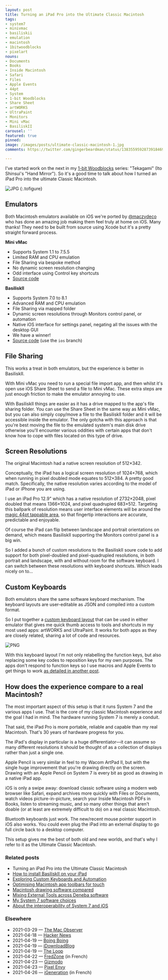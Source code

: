 ```yaml
---
layout: post
title: Turning an iPad Pro into the Ultimate Classic Macintosh
tags:
- system7
- minivmac
- basiliskii
- emulation
- macintosh
- 1bitwoodblocks
- pixelart
nouns:
- Documents
- Books
- Inside Macintosh
- Safari
- Files
- Apple Events
- 44pt
- System
- 1-bit Woodblocks
- Share Sheet
- artWORKS
- UltraPaint
- Monitors
- Mini vMac
- BasiliskII
carousel: ''
featured: true
pinned: 
image: /images/posts/ultimate-classic-macintosh-1.jpg
comments: https://twitter.com/gingerbeardman/status/1383559592873918469

---
```

I've started work on the next in my [1-bit Woodblocks](/tag/1bitwoodblocks/) series: "Tekagami" (Ito Shinsui's "Hand Mirror"). So it's a good time to talk about how I turned an iPad Pro into the ultimate Classic Macintosh.

![JPG](https://cdn.gingerbeardman.com/images/posts/ultimate-classic-macintosh-1.jpg "One of my drawings in Deneba UltraPaint on System 7, running in a Macintosh emulator on an iPad Pro")
{:.tofigure}

## Emulators

Both Macintosh emulators available on iOS we're ported by [@maczydeco](https://Twitter.com/maczydeco "@maczydeco") who has done an amazing job making them feel truly at home on iOS. Many thanks! They need to be built from source using Xcode but it's a pretty straight forward process.

**Mini vMac**

* Supports System 1.1 to 7.5.5
* Limited RAM and CPU emulation
* File Sharing via bespoke method
* No dynamic screen resolution changing
* Odd interface using Control key shortcuts
* [Source code](https://github.com/zydeco/minivmac4ios)

**BasiliskII**

* Supports System 7.0 to 8.1
* Advanced RAM and CPU emulation
* File Sharing via mapped folder
* Dynamic screen resolutions through Monitors control panel, or automation
* Native iOS interface for settings panel, negating all the issues with the desktop GUI
* We have a winner!
* [Source code](https://github.com/zydeco/macemu/wiki/BasiliskII-for-iOS) (use the `ios` branch)

## File Sharing

This works a treat in both emulators, but the experience is better in BasiliskII.

With Mini vMac you need to run a special file import app, and then whilst it's open use iOS Share Sheet to send a file to Mini vMac. These extra steps are just enough friction to make the emulator annoying to use.

With BasiliskII things are easier as it has a drive mapped to the app's file sharing folder. You can use the Share Sheet in the same way as Mini vMac, but you can also simply copy/move a file to the BasiliskII folder and it will be accessible inside the emulator. The only gotcha with this approach is that you're best moving the file to the emulated system's main disk drive otherwise you'll encounter various oddities with certain apps that don't know how to cope with files located on this type of drive.

## Screen Resolutions

The original Macintosh had a native screen resolution of 512×342.

Conceptually, the iPad has a logical screen resolution of 1024×768, which when running in pixel doubled mode equates to 512×384. A pretty good match. Specifically, the native resolution varies according to the model of iPad or iPhone you are using.

I use an iPad Pro 12.9" which has a native resolution of 2732×2048, pixel doubled that means 1366×1024, and pixel quadrupled 683×512. Targeting this ballpark of resolution means user interface elements will be around the [magic 44pt tappable area](https://developer.apple.com/design/human-interface-guidelines/ios/visual-design/adaptivity-and-layout/), so that fingertip interactions are accurate, predictable and enjoyable.

Of course the iPad can flip between landscape and portrait orientations on demand, which means BasiliskII supporting the Monitors control panel is a big win.

So I added a bunch of custom resolutions to the BasiliskII soure code to add support for both pixel-doubled and pixel-quadrupled resolutions, in both portrait and landscape, with and without room for the software keyboard. I can switch between these resolutions with keyboard shortcuts. Which leads nicely on to...

## Custom Keyboards

Both emulators share the same software keyboard mechanism. The keyboard layouts are user-editable as JSON and compiled into a custom format.

So I put together a [custom keyboard layout](https://github.com/gingerbeardman/artworks-keyboard) that can be used in either emulator that gives me quick thumb access to tools and shortcuts in my most used apps: artWORKS and UltraPaint. It works for both apps as they are closely related, sharing a lot of code and resources.

![PNG](https://cdn.gingerbeardman.com/images/posts/ultimate-classic-macintosh-2.png)

With this keyboard layout I'm not only relabelling the function keys, but also replacing some key codes to reposition keys for my own purposes. The apps don't respond to function keys so I use macros and Apple Events to get things to work [as detailed in another post](/2021/04/19/automating-interactions-using-apple-events/).

## How does the experience compare to a real Macintosh?

The most important aspect of this setup is that it runs System 7 and the various apps I use. That is the core of my classic Macintosh experience and the goal I had in mind. The hardware running System 7 is merely a conduit.

That said, the iPad Pro is more portable, reliable and capable than my real Macintosh. That's 30 years of hardware progress for you.

The iPad's display in particular is a huge differentiator—it can assume so many different resolutions it should be thought of as a collection of displays rather than just a single one.

Apple Pencil is very similar in feel to my Wacom ArtPad II, but with the single huge improvement that you're drawing directly on the screen. Drawing with an Apple Pencil on System 7 is every bit as good as drawing in a native iPad app.

iOS is only a swipe away: download classic software using a modern web browser like Safari, expand archives more quickly with Files or Documents, watch videos picture-in-picture, search your Inside Macintosh PDFs in Books, listen to streaming music, and so many other things that aren't doable (or at least are extremely difficult to do) on a real classic Macintosh.

Bluetooth keyboards just work. The new/recent mouse pointer support in iOS also works. You could even plug the iPad into an external display to go full circle back to a desktop computer.

This setup gives me the best of both old and new worlds, and that's why I refer to it as the Ultimate Classic Macintosh.

### Related posts

* Turning an iPad Pro into the Ultimate Classic Macintosh
* [How to install BasiliskII on your iPad](/2021/04/21/building-basiliskii-for-ios/)
* [Exploring Custom Keyboards and Automation](/2021/04/19/automating-interactions-using-apple-events/)
* [Optimising Macintosh app toolbars for touch](/2021/03/28/changing-the-size-of-toolbar-items-using-resedit/)
* [Macintosh drawing software compared](/2021/04/24/macintosh-drawing-software-compared/)
* [Mixing External Tools across Deneba software](/2021/04/25/mixing-external-tools-across-deneba-software/)
* [My System 7 software choices](/2021/04/30/my-system-7-software-choices/)
* [About the interoperability of System 7 and iOS](/2021/05/03/interoperability-of-system-7-and-ios/)

### Elsewhere

* 2021-03-29 — [The Mac Observer](https://www.macobserver.com/cool-stuff-found/emulating-mac-plus-ios/)
* 2021-04-18 — [Hacker News](https://news.ycombinator.com/item?id=26854990)
* 2021-04-19 — [Boing Boing](https://boingboing.net/2021/04/19/ipad-pro-turned-into-the-best-classic-mac-there-ever-was.html)
* 2021-04-19 — [iDownloadBlog](https://www.idownloadblog.com/2021/04/19/ipad-pro-classic-macintosh-emulator/)
* 2021-04-19 — [The Loop](https://www.loopinsight.com/2021/04/19/turning-an-ipad-pro-into-the-ultimate-classic-macintosh/)
* 2021-04-22 — [FredZone](https://www.fredzone.org/et-si-vous-transformiez-votre-ipad-en-macintosh-portable-2828) (in French)
* 2021-04-23 — [Gizmodo](https://gizmodo.com/this-artist-turned-their-ipad-pro-into-a-classic-macint-1846749495)
* 2021-04-23 — [Pixel Envy](https://pxlnv.com/linklog/classic-macintosh-painting/)
* 2021-04-26 — [iGeneration](https://www.igen.fr/ipad/2021/04/un-ipad-pro-sous-systeme-7-pour-dessiner-en-noir-et-blanc-122071) (in French)